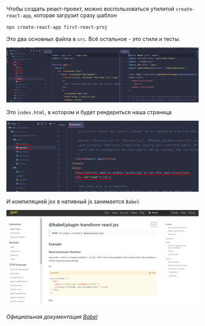 Чтобы создать реакт-проект, можно воспользоваться утилитой `create-react-app`, которая загрузит сразу  шаблон

```bash
npx create-react-app first-react-proj
```

Это два основных файла в `src`. Всё остальное - это стили и тесты.

![](_png/Pasted%20image%2020220909181849.png)

Это `index.html`, в котором и будет рендериться наша страница 

![](_png/Pasted%20image%2020220909181854.png)

И компиляцией jsx в нативный js занимается `Babel`

![](_png/Pasted%20image%2020220909181859.png)

###### Официальная документация [Babel]([https://babeljs.io/docs/en/babel-plugin-transform-react-jsx](https://babeljs.io/docs/en/babel-plugin-transform-react-jsx))